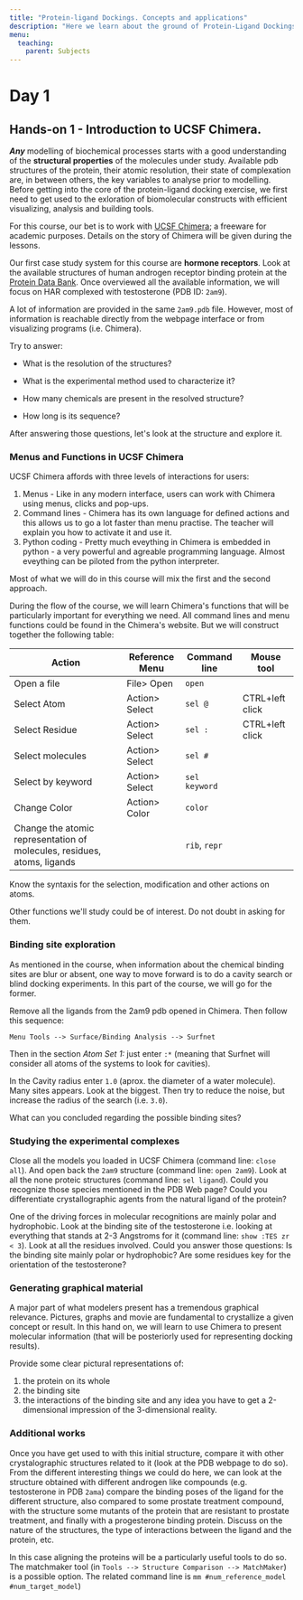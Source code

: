 ```yaml
---
title: "Protein-ligand Dockings. Concepts and applications"
description: "Here we learn about the ground of Protein-Ligand Dockings"
menu:
  teaching:
    parent: Subjects
---
```


# Day 1

## Hands-on 1 - Introduction to UCSF Chimera.


***Any*** modelling of biochemical processes starts with a good understanding of the **structural properties** of the molecules under study. Available pdb structures of the protein, their atomic resolution, their state of complexation are, in between others, the key variables to analyse prior to modelling. Before getting into the core of the protein-ligand docking exercise, we first need to get used to the exloration of biomolecular constructs with efficient visualizing, analysis and building tools.

For this course, our bet is to work with [UCSF Chimera](https://www.cgl.ucsf.edu/Chimera/); a freeware for academic purposes. Details on the story of Chimera will be given during the lessons.

Our first case study system for this course are **hormone receptors**. Look at the available structures of human androgen receptor binding protein at the [Protein Data Bank](http://www.rcsb.org/). Once overviewed all the available information, we will focus on HAR complexed with testosterone (PDB ID: `2am9`).

A lot of information are provided in the same `2am9.pdb` file. However, most of information is reachable directly from the webpage interface or from visualizing programs (i.e. Chimera).

Try to answer:

- What is the resolution of the structures?

- What is the experimental method used to characterize it?

- How many chemicals are present in the resolved structure?

- How long is its sequence?

After answering those questions, let's look at the structure and explore it.

### Menus and Functions in UCSF Chimera ###

UCSF Chimera affords with three levels of interactions for users:

1. Menus - Like in  any modern interface, users can work with Chimera using menus, clicks and pop-ups.
2. Command lines - Chimera has its own language for defined actions and this allows us to go a lot faster than menu practise. The teacher will explain you how to activate it and use it.
3. Python coding - Pretty much eveything in Chimera is embedded in python - a very powerful and agreable programming language. Almost eveything can be piloted from the python interpreter.

Most of what we will do in this course will mix the first and the second approach.

During the flow of the course, we will learn Chimera's functions that will be particularly important for everything we need. All command lines and menu functions could be found in the Chimera's website. But we will construct together the following table:

Action | Reference Menu | Command line | Mouse tool
-------|----------------|--------------|-----------
Open a file | File> Open | `open` |
Select Atom | Action> Select | `sel @` | CTRL+left click
Select Residue| Action> Select | `sel :` | CTRL+left click
Select molecules | Action> Select| `sel #`|
Select by keyword | Action> Select| `sel keyword`|
Change Color | Action> Color | `color` |
Change the atomic representation of molecules, residues, atoms, ligands | | `rib`, `repr` |

Know the syntaxis for the selection, modification and other actions on atoms.

Other functions we'll study could be of interest. Do not doubt in asking for them.


### Binding site exploration ###

As mentioned in the course, when information about the chemical binding sites are blur or absent, one way to move forward is to do a cavity search or blind docking experiments. In this part of the course, we will go for the former.

Remove all the ligands from the 2am9 pdb opened in Chimera. Then follow this sequence:

```
Menu Tools --> Surface/Binding Analysis --> Surfnet
```

Then in the section *Atom Set 1:* just enter `:*` (meaning that Surfnet will consider all atoms of the systems to look for cavities).

In the Cavity radius enter `1.0` (aprox. the diameter of a water molecule). Many sites appears. Look at the biggest. Then try to reduce the noise, but increase the radius of the search (i.e. `3.0`).

What can you concluded regarding the possible binding sites?

### Studying the experimental complexes

Close all the models you loaded in UCSF Chimera (command line: `close all`). And open back the `2am9` structure (command line: `open 2am9`). Look at all the none proteic structures (command line: `sel ligand`). Could you recognize those species mentioned in the PDB Web page? Could you differentiate crystallographic agents from the natural ligand of the protein?

One of the driving forces in molecular recognitions are mainly polar and hydrophobic. Look at the binding site of the testosterone i.e. looking at everything that stands at 2-3 Angstroms for it (command line: `show :TES zr < 3`). Look at all the residues involved. Could you answer those questions: Is the binding site mainly polar or hydrophobic? Are some residues key for the orientation of the testosterone?


### Generating graphical material

A major part of what modelers present has a tremendous graphical relevance. Pictures, graphs and movie are fundamental to crystallize a given concept or result. In this hand on, we will learn to use Chimera to present molecular information (that will be posteriorly used for representing docking results).

Provide some clear pictural representations of:

1. the protein on its whole
2. the binding site
3. the interactions of the binding site and any idea you have to get a 2-dimensional impression of the 3-dimensional reality.


### Additional works

Once you have get used to with this initial structure, compare it with other crystalographic structures related to it (look at the PDB webpage to do so). From the different interesting things we could do here, we can look at the structure obtained with different androgen like compounds (e.g. testosterone in PDB `2ama`) compare the binding poses of the ligand for the different structure, also compared to some prostate treatment compound, with the structure some mutants of the protein that are resistant to prostate treatment, and finally with a progesterone binding protein. Discuss on the nature of the structures, the type of interactions between the ligand and the protein, etc.

In this case aligning the proteins will be a particularly useful tools to do so. The matchmaker tool (in `Tools --> Structure Comparison --> MatchMaker`) is a possible option. The related command line is `mm #num_reference_model #num_target_model`)

